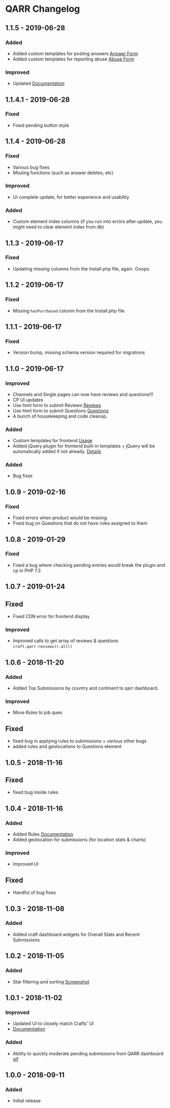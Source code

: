 # QARR Changelog

## 1.1.5 - 2019-06-28

### Added
- Added custom templates for posting answers [Answer Form](https://docs.qarr.tools/custom/answers/) 
- Added custom templates for reporting abuse [Abuse Form](https://docs.qarr.tools/custom/abuse/) 

### Improved
- Updated [Documentation](https://docs.qarr.tools/) 

## 1.1.4.1 - 2019-06-28

### Fixed
- Fixed pending button style

## 1.1.4 - 2019-06-28

### Fixed
- Various bug fixes
- Missing functions (such as answer deletes, etc)

### Improved
- UI complete update, for better experience and usability

### Added
- Custom element index columns (if you run into errors after update, you might need to clear element index from db)


## 1.1.3 - 2019-06-17

### Fixed
- Updating missing columns from the Install.php file, again. Ooops.

## 1.1.2 - 2019-06-17

### Fixed
- Missing `hasPurchased` column from the Install.php file

## 1.1.1 - 2019-06-17

### Fixed
- Version bump, missing schema version required for migrations

## 1.1.0 - 2019-06-17

### Improved
- Channels and Single pages can now have reviews and questions!!!
- CP UI updates
- Use html form to submit Reviews [Reviews](https://docs.qarr.tools/custom/reviews) 
- Use html form to submit Questions [Questions](https://docs.qarr.tools/custom/questions)
- A bunch of housekeeping and code cleanup.

### Added
- Custom templates for frontend [Usage](https://docs.qarr.tools/custom/templates)
- Added jQuery plugin for frontend built-in templates + jQuery will be automatically added if not already. [Details](https://docs.qarr.tools/core/details)

### Added
- Bug fixes


## 1.0.9 - 2019-02-16

### Fixed
- Fixed errors when product would be missing
- Fixed bug on Questions that do not have rules assigned to them

## 1.0.8 - 2019-01-29

### Fixed
- Fixed a bug where checking pending entries would break the plugin and cp in PHP 7.3

## 1.0.7 - 2019-01-24

## Fixed
- Fixed CDN error for frontend display

### Improved
- Improved calls to get array of reviews & questions `craft.qarr.reviews().all()`

## 1.0.6 - 2018-11-20

### Added
- Added Top Submissions by country and continent to qarr dashboard.

### Improved
- Move Rules to job ques

## Fixed
- fixed bug in applying rules to submissions + various other bugs
- added rules and geolocations to Questions element


## 1.0.5 - 2018-11-16

## Fixed
- fixed bug inside rules 

## 1.0.4 - 2018-11-16

### Added
- Added Rules [Documentation](https://docs.qarr.tools/rules)
- Added geolocation for submissions (for location stats & charts)

### Improved
- Improved UI

## Fixed
- Handful of bug fixes

## 1.0.3 - 2018-11-08

### Added
- Added craft dashboard widgets for Overall Stats and Recent Submissions

## 1.0.2 - 2018-11-05

### Added
- Star filtering and sorting [Screenshot](https://s3-us-west-2.amazonaws.com/qarr/demos/filter-sorting.jpg)

## 1.0.1 - 2018-11-02

### Improved
- Updated UI to closely match Crafts' UI
- [Documentation](https://docs.qarr.tools)

### Added
- Ability to quickly moderate pending submissions from QARR dashboard [gif](https://s3-us-west-2.amazonaws.com/qarr/demos/quick-moderate.gif)

## 1.0.0 - 2018-09-11

### Added
- Initial release
